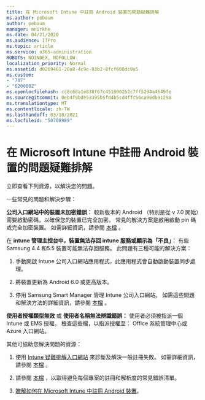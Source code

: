 ```yaml
---
title: 在 Microsoft Intune 中註冊 Android 裝置的問題疑難排解
ms.author: pebaum
author: pebaum
manager: mnirkhe
ms.date: 04/21/2020
ms.audience: ITPro
ms.topic: article
ms.service: o365-administration
ROBOTS: NOINDEX, NOFOLLOW
localization_priority: Normal
ms.assetid: d0269461-20a8-4c9e-83b2-8fcf608dc0a5
ms.custom:
- "787"
- "6200002"
ms.openlocfilehash: cc8c68a1e838f67c4510002b2c7ff5294a4649fe
ms.sourcegitcommit: 0eb4f9bde53395b5fd4b5cd4ffc56ca96db91298
ms.translationtype: MT
ms.contentlocale: zh-TW
ms.lasthandoff: 03/10/2021
ms.locfileid: "50708989"
---
```

# <a name="troubleshoot-issues-with-enrolling-android-devices-in-microsoft-intune"></a>在 Microsoft Intune 中註冊 Android 裝置的問題疑難排解

立即查看下列資源，以解決您的問題。
  
一些常見的問題和解決步驟：
  
 **公司入口網站中的裝置未加密錯誤：** 較新版本的 Android （特別是從 v 7.0 開始）需要啟動密碼，以確保您的裝置已完全加密。 常見的解決方案是啟用啟動 pin 碼或完全加密裝置。 如需詳細資訊，請參閱 [本檔](https://docs.microsoft.com/intune-user-help/your-device-appears-encrypted-but-cp-says-otherwise-android) 。
  
 在 **intune 管理主控台中，裝置無法存回 intune 服務或顯示為「不良」：** 有些 Samsung 4.4 和5.5 裝置可能無法存回服務。 此問題有三種可能的解決方案：
  
1. 手動開啟 Intune 公司入口網站應用程式，此應用程式會自動啟動裝置同步處理。

2. 將裝置更新為 Android 6.0 或更高版本。

3. 停用 Samsung Smart Manager 管理 Intune 公司入口網站。 如需這些問題和解決方法的詳細資訊，請參閱 [本檔](https://docs.microsoft.com/troubleshoot/mem/intune/troubleshoot-device-enrollment-in-intune#devices-fail-to-check-in-with-the-intune-service-and-display-as-unhealthy-in-the-intune-admin-console) 。

 **使用者授權類型無效** 或 **使用者名稱無法辨識錯誤：** 使用者必須被指派一個 Intune 或 EMS 授權。 檢查這些檔，以指派授權至： Office 系統管理中心或 Azure 入口網站。
  
其他可協助您解決問題的資源：
  
1. 使用 [Intune 疑難排解入口網站](https://devicemanagement.microsoft.com/#blade/Microsoft_Intune_DeviceSettings/TroubleshootBlade) 來診斷及解決一般註冊失敗。 如需詳細資訊，請參閱 [本檔](https://docs.microsoft.com/intune/help-desk-operators) 。

2. 請參閱 [本檔](https://docs.microsoft.com/troubleshoot/mem/intune/troubleshoot-device-enrollment-in-intune) ，以取得避免每個專案的註冊和解析度的常見錯誤清單。

3. [瞭解如何在 Microsoft Intune 中註冊 Android 裝置](https://docs.microsoft.com/intune/android-enroll)。
